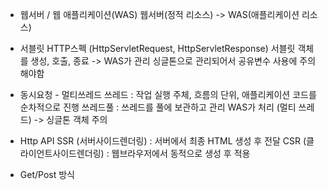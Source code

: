 - 웹서버 / 웹 애플리케이션(WAS)
웹서버(정적 리소스) -> WAS(애플리케이션 리소스)

- 서블릿
HTTP스펙 (HttpServletRequest, HttpServletResponse)
서블릿 객체를 생성, 호출, 종료 -> WAS가 관리
싱글톤으로 관리되어서 공유변수 사용에 주의해야함

- 동시요청 - 멀티쓰레드
쓰레드 : 작업 실행 주체, 흐름의 단위, 애플리케이션 코드를 순차적으로 진행
쓰레드풀 : 쓰레드를 풀에 보관하고 관리
WAS가 처리 (멀티 쓰레드) -> 싱글톤 객체 주의

- Http API
SSR (서버사이드렌더링) : 서버에서 최종 HTML 생성 후 전달
CSR (클라이언트사이드렌더링) : 웹브라우저에서 동적으로 생성 후 적용

- Get/Post 방식
